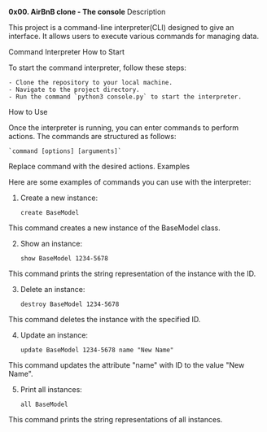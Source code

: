 **0x00. AirBnB clone - The console**
Description

This project is a command-line interpreter(CLI) designed to give an interface.
It allows users to execute various commands for managing data.

Command Interpreter
How to Start

To start the command interpreter, follow these steps:

    - Clone the repository to your local machine.
    - Navigate to the project directory.
    - Run the command `python3 console.py` to start the interpreter.

How to Use

Once the interpreter is running, you can enter commands to perform actions.
The commands are structured as follows:

    `command [options] [arguments]`

Replace command with the desired actions.
Examples

Here are some examples of commands you can use with the interpreter:

1. Create a new instance:

    `create BaseModel`

This command creates a new instance of the BaseModel class.

2. Show an instance:

    `show BaseModel 1234-5678`

This command prints the string representation of the instance with the ID.

3. Delete an instance:

    `destroy BaseModel 1234-5678`

This command deletes the instance with the specified ID.

4. Update an instance:

    `update BaseModel 1234-5678 name "New Name"`

This command updates the attribute "name" with ID to the value "New Name".

5. Print all instances:

    `all BaseModel`

This command prints the string representations of all instances.
